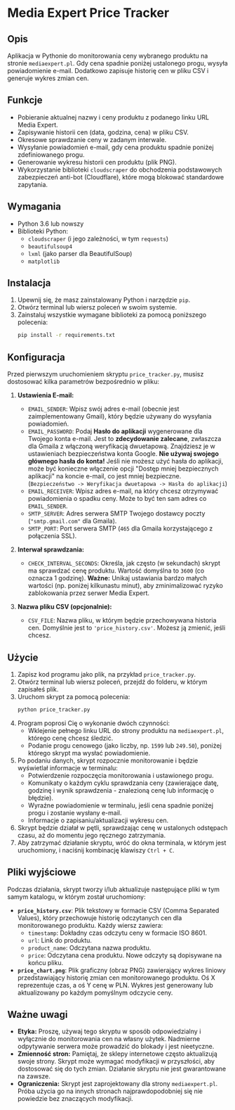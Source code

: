 # Media Expert Price Tracker

## Opis
Aplikacja w Pythonie do monitorowania ceny wybranego produktu na stronie `mediaexpert.pl`. Gdy cena spadnie poniżej ustalonego progu, wysyła powiadomienie e-mail. Dodatkowo zapisuje historię cen w pliku CSV i generuje wykres zmian cen.

## Funkcje
*   Pobieranie aktualnej nazwy i ceny produktu z podanego linku URL Media Expert.
*   Zapisywanie historii cen (data, godzina, cena) w pliku CSV.
*   Okresowe sprawdzanie ceny w zadanym interwale.
*   Wysyłanie powiadomień e-mail, gdy cena produktu spadnie poniżej zdefiniowanego progu.
*   Generowanie wykresu historii cen produktu (plik PNG).
*   Wykorzystanie biblioteki `cloudscraper` do obchodzenia podstawowych zabezpieczeń anti-bot (Cloudflare), które mogą blokować standardowe zapytania.

## Wymagania
*   Python 3.6 lub nowszy
*   Biblioteki Python:
    *   `cloudscraper` (i jego zależności, w tym `requests`)
    *   `beautifulsoup4`
    *   `lxml` (jako parser dla BeautifulSoup)
    *   `matplotlib`

## Instalacja
1.  Upewnij się, że masz zainstalowany Python i narzędzie `pip`.
2.  Otwórz terminal lub wiersz poleceń w swoim systemie.
3.  Zainstaluj wszystkie wymagane biblioteki za pomocą poniższego polecenia:
    ```bash
    pip install -r requirements.txt
    ```

## Konfiguracja
Przed pierwszym uruchomieniem skryptu `price_tracker.py`, musisz dostosować kilka parametrów bezpośrednio w pliku:

1.  **Ustawienia E-mail:**
    *   `EMAIL_SENDER`: Wpisz swój adres e-mail (obecnie jest zaimplementowany Gmail), który będzie używany do wysyłania powiadomień.
    *   `EMAIL_PASSWORD`: Podaj **Hasło do aplikacji** wygenerowane dla Twojego konta e-mail. Jest to **zdecydowanie zalecane**, zwłaszcza dla Gmaila z włączoną weryfikacją dwuetapową. Znajdziesz je w ustawieniach bezpieczeństwa konta Google. **Nie używaj swojego głównego hasła do konta!** Jeśli nie możesz użyć hasła do aplikacji, może być konieczne włączenie opcji "Dostęp mniej bezpiecznych aplikacji" na koncie e-mail, co jest mniej bezpieczne. (`Bezpieczeństwo -> Weryfikacja dwuetapowa -> Hasła do aplikacji`)
    *   `EMAIL_RECEIVER`: Wpisz adres e-mail, na który chcesz otrzymywać powiadomienia o spadku ceny. Może to być ten sam adres co `EMAIL_SENDER`.
    *   `SMTP_SERVER`: Adres serwera SMTP Twojego dostawcy poczty (`"smtp.gmail.com"` dla Gmaila).
    *   `SMTP_PORT`: Port serwera SMTP (`465` dla Gmaila korzystającego z połączenia SSL).

2.  **Interwał sprawdzania:**
    *   `CHECK_INTERVAL_SECONDS`: Określa, jak często (w sekundach) skrypt ma sprawdzać cenę produktu. Wartość domyślna to `3600` (co oznacza 1 godzinę). **Ważne:** Unikaj ustawiania bardzo małych wartości (np. poniżej kilkunastu minut), aby zminimalizować ryzyko zablokowania przez serwer Media Expert.

3.  **Nazwa pliku CSV (opcjonalnie):**
    *   `CSV_FILE`: Nazwa pliku, w którym będzie przechowywana historia cen. Domyślnie jest to `'price_history.csv'`. Możesz ją zmienić, jeśli chcesz.

## Użycie
1.  Zapisz kod programu jako plik, na przykład `price_tracker.py`.
2.  Otwórz terminal lub wiersz poleceń, przejdź do folderu, w którym zapisałeś plik.
3.  Uruchom skrypt za pomocą polecenia:
    ```bash
    python price_tracker.py
    ```
4.  Program poprosi Cię o wykonanie dwóch czynności:
    *   Wklejenie pełnego linku URL do strony produktu na `mediaexpert.pl`, którego cenę chcesz śledzić.
    *   Podanie progu cenowego (jako liczby, np. `1599` lub `249.50`), poniżej którego skrypt ma wysłać powiadomienie.
5.  Po podaniu danych, skrypt rozpocznie monitorowanie i będzie wyświetlał informacje w terminalu:
    *   Potwierdzenie rozpoczęcia monitorowania i ustawionego progu.
    *   Komunikaty o każdym cyklu sprawdzania ceny (zawierające datę, godzinę i wynik sprawdzenia - znalezioną cenę lub informację o błędzie).
    *   Wyraźne powiadomienie w terminalu, jeśli cena spadnie poniżej progu i zostanie wysłany e-mail.
    *   Informacje o zapisaniu/aktualizacji wykresu cen.
6.  Skrypt będzie działał w pętli, sprawdzając cenę w ustalonych odstępach czasu, aż do momentu jego ręcznego zatrzymania.
7.  Aby zatrzymać działanie skryptu, wróć do okna terminala, w którym jest uruchomiony, i naciśnij kombinację klawiszy `Ctrl + C`.

## Pliki wyjściowe
Podczas działania, skrypt tworzy i/lub aktualizuje następujące pliki w tym samym katalogu, w którym został uruchomiony:

*   **`price_history.csv`**: Plik tekstowy w formacie CSV (Comma Separated Values), który przechowuje historię odczytanych cen dla monitorowanego produktu. Każdy wiersz zawiera:
    *   `timestamp`: Dokładny czas odczytu ceny w formacie ISO 8601.
    *   `url`: Link do produktu.
    *   `product_name`: Odczytana nazwa produktu.
    *   `price`: Odczytana cena produktu.
    Nowe odczyty są dopisywane na końcu pliku.
*   **`price_chart.png`**: Plik graficzny (obraz PNG) zawierający wykres liniowy przedstawiający historię zmian cen monitorowanego produktu. Oś X reprezentuje czas, a oś Y cenę w PLN. Wykres jest generowany lub aktualizowany po każdym pomyślnym odczycie ceny.

## Ważne uwagi
*   **Etyka:** Proszę, używaj tego skryptu w sposób odpowiedzialny i wyłącznie do monitorowania cen na własny użytek. Nadmierne odpytywanie serwera może prowadzić do blokady i jest nieetyczne.
*   **Zmienność stron:** Pamiętaj, że sklepy internetowe często aktualizują swoje strony. Skrypt może wymagać modyfikacji w przyszłości, aby dostosować się do tych zmian. Działanie skryptu nie jest gwarantowane na zawsze.
*   **Ograniczenia:** Skrypt jest zaprojektowany dla strony `mediaexpert.pl`. Próba użycia go na innych stronach najprawdopodobniej się nie powiedzie bez znaczących modyfikacji.
